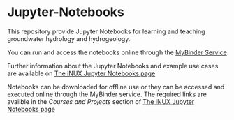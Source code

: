 # Jupyter-Notebooks
This repository provide Jupyter Notebooks for learning and teaching groundwater hydrology and hydrogeology.

You can run and access the notebooks online through the [MyBinder Service](https://mybinder.org/v2/gh/gw-inux/Jupyter-Notebooks/HEAD?urlpath=tree)

Further information about the Jupyter Notebooks and example use cases are available on [The iNUX Jupyter Notebooks page](https://gw-inux.github.io/Jupyter-Notebooks/)

Notebooks can be downloaded for offline use or they can be accessed and executed online through the MyBinder service. The required links are availble in the _Courses and Projects_ section of [The iNUX Jupyter Notebooks page](https://gw-inux.github.io/Jupyter-Notebooks/)
